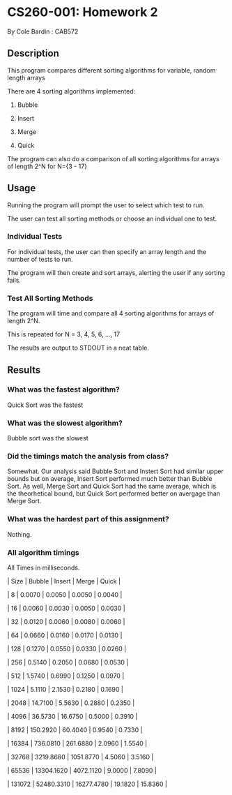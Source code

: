 # CS260-001: Homework 2

By Cole Bardin : CAB572

## Description

This program compares different sorting algorithms for variable, random length arrays

There are 4 sorting algorithms implemented:

1) Bubble 

2) Insert

3) Merge

4) Quick

The program can also do a comparison of all sorting algorithms for arrays of length 2^N for N={3 - 17}

## Usage

Running the program will prompt the user to select which test to run.

The user can test all sorting methods or choose an individual one to test.

### Individual Tests 

For individual tests, the user can then specify an array length and the number of tests to run.

The program will then create and sort arrays, alerting the user if any sorting fails.

### Test All Sorting Methods

The program will time and compare all 4 sorting algorithms for arrays of length 2^N.

This is repeated for N = 3, 4, 5, 6, ..., 17

The results are output to STDOUT in a neat table.

## Results

### What was the fastest algorithm?

Quick Sort was the fastest

### What was the slowest algorithm?

Bubble sort was the slowest

### Did the timings match the analysis from class?

Somewhat. Our analysis said Bubble Sort and Instert Sort had similar upper bounds but on average, Insert Sort performed much better than Bubble Sort. As well, Merge Sort and Quick Sort had the same average, which is the theorhetical bound, but Quick Sort performed better on avergage than Merge Sort.

### What was the hardest part of this assignment?

Nothing.

### All algorithm timings

All Times in milliseconds.

|    Size |     Bubble |     Insert |      Merge |      Quick |

|       8 |     0.0070 |     0.0050 |     0.0050 |     0.0040 |

|      16 |     0.0060 |     0.0030 |     0.0050 |     0.0030 |

|      32 |     0.0120 |     0.0060 |     0.0080 |     0.0060 |

|      64 |     0.0660 |     0.0160 |     0.0170 |     0.0130 |

|     128 |     0.1270 |     0.0550 |     0.0330 |     0.0260 |

|     256 |     0.5140 |     0.2050 |     0.0680 |     0.0530 |

|     512 |     1.5740 |     0.6990 |     0.1250 |     0.0970 |

|    1024 |     5.1110 |     2.1530 |     0.2180 |     0.1690 |

|    2048 |    14.7100 |     5.5630 |     0.2880 |     0.2350 |

|    4096 |    36.5730 |    16.6750 |     0.5000 |     0.3910 |

|    8192 |   150.2920 |    60.4040 |     0.9540 |     0.7330 |

|   16384 |   736.0810 |   261.6880 |     2.0960 |     1.5540 |

|   32768 |  3219.8680 |  1051.8770 |     4.5060 |     3.5160 |

|   65536 | 13304.1620 |  4072.1120 |     9.0000 |     7.8090 |

|  131072 | 52480.3310 | 16277.4780 |    19.1820 |    15.8360 |

